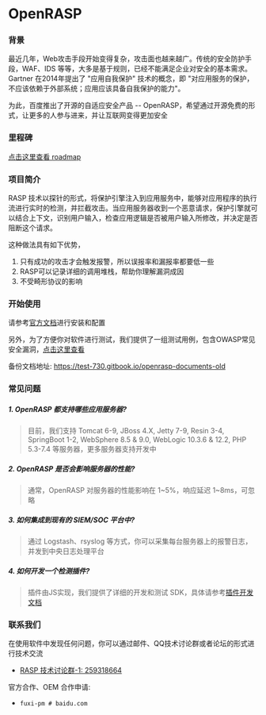 # OpenRASP

### 背景

最近几年，Web攻击手段开始变得复杂，攻击面也越来越广。传统的安全防护手段，WAF、IDS 等等，大多是基于规则，已经不能满足企业对安全的基本需求。Gartner 在2014年提出了 "应用自我保护" 技术的概念，即 "对应用服务的保护，不应该依赖于外部系统；应用应该具备自我保护的能力"。

为此，百度推出了开源的自适应安全产品 -- OpenRASP，希望通过开源免费的形式，让更多的人参与进来，并让互联网变得更加安全

### 里程碑

[点击这里查看 roadmap](https://github.com/baidu/openrasp/wiki)

### 项目简介

RASP 技术以探针的形式，将保护引擎注入到应用服务中，能够对应用程序的执行流进行实时的检测，并拦截攻击。当应用服务器收到一个恶意请求，保护引擎就可以结合上下文，识别用户输入，检查应用逻辑是否被用户输入所修改，并决定是否阻断这个请求。

这种做法具有如下优势，

1. 只有成功的攻击才会触发报警，所以误报率和漏报率都要低一些
2. RASP可以记录详细的调用堆栈，帮助你理解漏洞成因
3. 不受畸形协议的影响

### 开始使用

请参考[官方文档](https://rasp.baidu.com/doc/install/main.html)进行安装和配置

另外，为了方便你对软件进行测试，我们提供了一组测试用例，包含OWASP常见安全漏洞，[点击这里查看](https://rasp.baidu.com/doc/install/testcase.html)

备份文档地址: https://test-730.gitbook.io/openrasp-documents-old

### 常见问题

##### 1. OpenRASP 都支持哪些应用服务器?

> 目前，我们支持 Tomcat 6-9, JBoss 4.X, Jetty 7-9, Resin 3-4, SpringBoot 1-2, WebSphere 8.5 & 9.0, WebLogic 10.3.6 & 12.2,  PHP 5.3-7.4 等服务器，更多服务器支持开发中

##### 2. OpenRASP 是否会影响服务器的性能?

> 通常，OpenRASP 对服务器的性能影响在 1~5%，响应延迟 1~8ms，可忽略

##### 3. 如何集成到现有的 SIEM/SOC 平台中?

> 通过 Logstash、rsyslog 等方式，你可以采集每台服务器上的报警日志，并发到中央日志处理平台

##### 4. 如何开发一个检测插件?

> 插件由JS实现，我们提供了详细的开发和测试 SDK，具体请参考[插件开发文档](https://rasp.baidu.com/doc/dev/main.html)

### 联系我们

在使用软件中发现任何问题，你可以通过邮件、QQ技术讨论群或者论坛的形式进行技术交流

* [RASP 技术讨论群-1: 259318664](http://shang.qq.com/wpa/qunwpa?idkey=5016bac5431b23316a79efdcd2c4dadd6ef8b99b231e4ed10f1e265573a66e1c)

官方合作、OEM 合作申请:

* `fuxi-pm # baidu.com`


